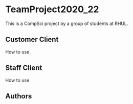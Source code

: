 # TeamProject2020_22

This is a CompSci project by a group of students at RHUL.

## Customer Client

How to use

## Staff Client

How to use

## Authors

